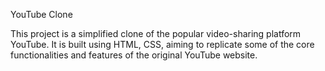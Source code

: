 
YouTube Clone

This project is a simplified clone of the popular video-sharing platform YouTube. It is built using HTML, CSS, aiming to replicate some of the core functionalities and features of the original YouTube website.
